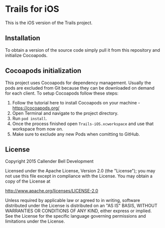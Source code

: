 # Trails for iOS

This is the iOS version of the Trails project.

## Installation

To obtain a version of the source code simply pull it from this repository and initialize Cocoapods.

## Cocoapods initialization

This project uses Cocoapods for dependency management. Usually the pods are excluded from Git because they can be downloaded on demand for each client. To setup Cocoapods follow these steps:

1. Follow the tutorial here to install Cocoapods on your machine - https://cocoapods.org/
2. Open Terminal and navigate to the project directory.
3. Run `pod install`.
4. Once the process finished open `Trails-iOS.xcworkspace` and use that workspace from now on.
5. Make sure to exclude any new Pods when comitting to GitHub.

## License

Copyright 2015 Callender Bell Development

Licensed under the Apache License, Version 2.0 (the "License");
you may not use this file except in compliance with the License.
You may obtain a copy of the License at

http://www.apache.org/licenses/LICENSE-2.0

Unless required by applicable law or agreed to in writing, software
distributed under the License is distributed on an "AS IS" BASIS,
WITHOUT WARRANTIES OR CONDITIONS OF ANY KIND, either express or implied.
See the License for the specific language governing permissions and
limitations under the License.
